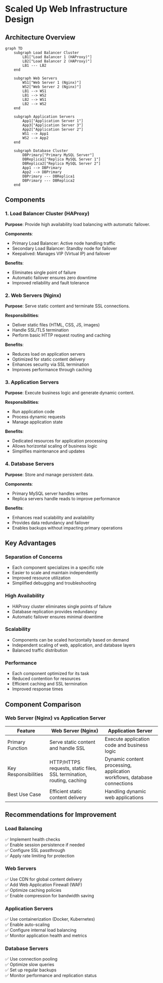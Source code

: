 # Scaled Up Web Infrastructure Design

## Architecture Overview

```mermaid
graph TD
    subgraph Load Balancer Cluster
        LB1["Load Balancer 1 (HAProxy)"]
        LB2["Load Balancer 2 (HAProxy)"]
        LB1 --- LB2
    end

    subgraph Web Servers
        WS1["Web Server 1 (Nginx)"]
        WS2["Web Server 2 (Nginx)"]
        LB1 --> WS1
        LB1 --> WS2
        LB2 --> WS1
        LB2 --> WS2
    end

    subgraph Application Servers
        App1["Application Server 1"]
        App3["Application Server 3"]
        App2["Application Server 2"]
        WS1 --> App1
        WS2 --> App2
    end

    subgraph Database Cluster
        DBPrimary["Primary MySQL Server"]
        DBReplica1["Replica MySQL Server 1"]
        DBReplica2["Replica MySQL Server 2"]
        App1 --> DBPrimary
        App2 --> DBPrimary
        DBPrimary --- DBReplica1
        DBPrimary --- DBReplica2
    end
```

## Components

### 1. Load Balancer Cluster (HAProxy)
**Purpose**: Provide high availability load balancing with automatic failover.

**Components**:
- Primary Load Balancer: Active node handling traffic
- Secondary Load Balancer: Standby node for failover
- Keepalived: Manages VIP (Virtual IP) and failover

**Benefits**:
- Eliminates single point of failure
- Automatic failover ensures zero downtime
- Improved reliability and fault tolerance

### 2. Web Servers (Nginx)
**Purpose**: Serve static content and terminate SSL connections.

**Responsibilities**:
- Deliver static files (HTML, CSS, JS, images)
- Handle SSL/TLS termination
- Perform basic HTTP request routing and caching

**Benefits**:
- Reduces load on application servers
- Optimized for static content delivery
- Enhances security via SSL termination
- Improves performance through caching

### 3. Application Servers
**Purpose**: Execute business logic and generate dynamic content.

**Responsibilities**:
- Run application code
- Process dynamic requests
- Manage application state

**Benefits**:
- Dedicated resources for application processing
- Allows horizontal scaling of business logic
- Simplifies maintenance and updates

### 4. Database Servers
**Purpose**: Store and manage persistent data.

**Components**:
- Primary MySQL server handles writes
- Replica servers handle reads to improve performance

**Benefits**:
- Enhances read scalability and availability
- Provides data redundancy and failover
- Enables backups without impacting primary operations

## Key Advantages

### Separation of Concerns
- Each component specializes in a specific role
- Easier to scale and maintain independently
- Improved resource utilization
- Simplified debugging and troubleshooting

### High Availability
- HAProxy cluster eliminates single points of failure
- Database replication provides redundancy
- Automatic failover ensures minimal downtime

### Scalability
- Components can be scaled horizontally based on demand
- Independent scaling of web, application, and database layers
- Balanced traffic distribution

### Performance
- Each component optimized for its task
- Reduced contention for resources
- Efficient caching and SSL termination
- Improved response times

## Component Comparison

### Web Server (Nginx) vs Application Server

| Feature          | Web Server (Nginx)               | Application Server              |
|------------------|----------------------------------|---------------------------------|
| Primary Function | Serve static content and handle SSL | Execute application code and business logic |
| Key Responsibilities | HTTP/HTTPS requests, static files, SSL termination, routing, caching | Dynamic content processing, application workflows, database connections |
| Best Use Case    | Efficient static content delivery | Handling dynamic web applications |

## Recommendations for Improvement

### Load Balancing
✅ Implement health checks  
✅ Enable session persistence if needed  
✅ Configure SSL passthrough  
✅ Apply rate limiting for protection  

### Web Servers
✅ Use CDN for global content delivery  
✅ Add Web Application Firewall (WAF)  
✅ Optimize caching policies  
✅ Enable compression for bandwidth saving  

### Application Servers
✅ Use containerization (Docker, Kubernetes)  
✅ Enable auto-scaling  
✅ Configure internal load balancing  
✅ Monitor application health and metrics  

### Database Servers
✅ Use connection pooling  
✅ Optimize slow queries  
✅ Set up regular backups  
✅ Monitor performance and replication status  
